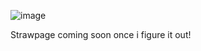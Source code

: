 ![image](https://static1.srcdn.com/wordpress/wp-content/uploads/2024/12/nam-gyu-in-squid-game-season-2.jpg)


Strawpage coming soon once i figure it out!
